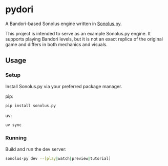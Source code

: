# pydori
A Bandori-based Sonolus engine written in [Sonolus.py](https://sonolus.py.qwewqa.xyz/).

This project is intended to serve as an example Sonolus.py engine. It supports playing Bandori levels,
but it is not an exact replica of the original game and differs in both mechanics and visuals.

## Usage

### Setup
Install Sonolus.py via your preferred package manager.

pip:
```bash
pip install sonolus.py
```

uv:
```bash
uv sync
```

### Running
Build and run the dev server:
```bash
sonolus-py dev --[play|watch|preview|tutorial]
```
